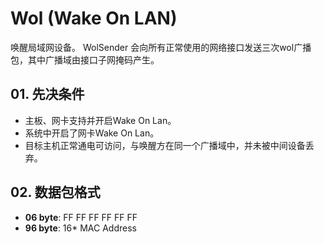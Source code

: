 ﻿# Wol (Wake On LAN)
唤醒局域网设备。 WolSender 会向所有正常使用的网络接口发送三次wol广播包，其中广播域由接口子网掩码产生。

## 01. 先决条件
- 主板、网卡支持并开启Wake On Lan。
- 系统中开启了网卡Wake On Lan。
- 目标主机正常通电可访问，与唤醒方在同一个广播域中，并未被中间设备丢弃。

## 02. 数据包格式
- **06 byte**:	FF FF FF FF FF FF
- **96 byte**:	16* MAC Address